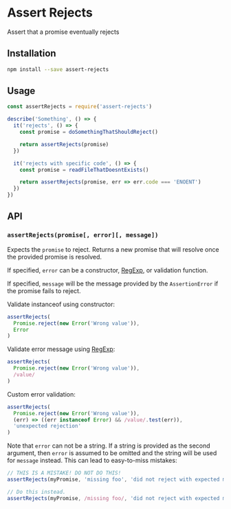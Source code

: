 # Assert Rejects

Assert that a promise eventually rejects

## Installation

```sh
npm install --save assert-rejects
```

## Usage

```js
const assertRejects = require('assert-rejects')

describe('Something', () => {
  it('rejects', () => {
    const promise = doSomethingThatShouldReject()

    return assertRejects(promise)
  })

  it('rejects with specific code', () => {
    const promise = readFileThatDoesntExists()

    return assertRejects(promise, err => err.code === 'ENOENT')
  })
})
```

## API

### `assertRejects(promise[, error][, message])`

Expects the `promise` to reject. Returns a new promise that will resolve once the provided promise is resolved.

If specified, `error` can be a constructor, [RegExp](https://developer.mozilla.org/en-US/docs/Web/JavaScript/Guide/Regular_Expressions), or validation function.

If specified, `message` will be the message provided by the `AssertionError` if the promise fails to reject.

Validate instanceof using constructor:

```js
assertRejects(
  Promise.reject(new Error('Wrong value')),
  Error
)
```

Validate error message using [RegExp](https://developer.mozilla.org/en-US/docs/Web/JavaScript/Guide/Regular_Expressions):

```js
assertRejects(
  Promise.reject(new Error('Wrong value')),
  /value/
)
```

Custom error validation:

```js
assertRejects(
  Promise.reject(new Error('Wrong value')),
  (err) => ((err instanceof Error) && /value/.test(err)),
  'unexpected rejection'
)
```

Note that `error` can not be a string. If a string is provided as the second argument, then `error` is assumed to be omitted and the string will be used for `message` instead. This can lead to easy-to-miss mistakes:

```js
// THIS IS A MISTAKE! DO NOT DO THIS!
assertRejects(myPromise, 'missing foo', 'did not reject with expected message')

// Do this instead.
assertRejects(myPromise, /missing foo/, 'did not reject with expected message')
```
